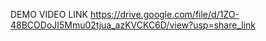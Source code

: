 DEMO VIDEO LINK
https://drive.google.com/file/d/1ZO-48BCODoJI5Mmu02tjua_azKVCKC6D/view?usp=share_link
